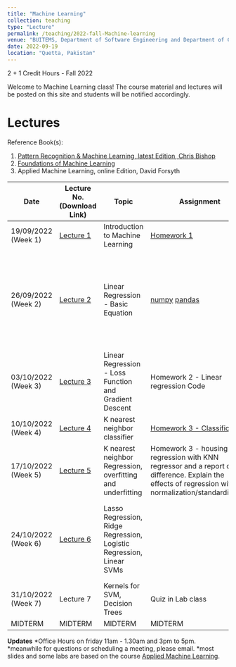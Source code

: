 ```yaml
---
title: "Machine Learning"
collection: teaching
type: "Lecture"
permalink: /teaching/2022-fall-Machine-learning
venue: "BUITEMS, Department of Software Engineering and Department of Computer Engineering"
date: 2022-09-19
location: "Quetta, Pakistan"
---
```


2 + 1 Credit Hours - Fall 2022

<!---
Machine Learning
======
-->

Welcome to Machine Learning class! 
The course material and lectures will be posted on this site and students will be notified accordingly. 




<!---[Grades](https://github.com/kashifliaqat/kashifliaqat.github.io/raw/master/files/fall_2021/Grading_PP.pdf)

[Formula Sheet - Final Term](https://github.com/kashifliaqat/kashifliaqat.github.io/raw/master/files/fall_2021/PP_final_Formula_Sheet.pdf)
-->

Lectures
======
Reference Book(s): 
1. [Pattern Recognition & Machine Learning, latest Edition, Chris Bishop](https://www.microsoft.com/en-us/research/uploads/prod/2006/01/Bishop-Pattern-Recognition-and-Machine-Learning-2006.pdf)
2. [Foundations of Machine Learning](https://github.com/Saniya-Ashraf/saniya-ashraf.github.io/raw/master/ML/foundations%20of%20machine%20learning%20second%20edition.pdf) 
3. Applied Machine Learning, online Edition, David Forsyth

| **Date**   | **Lecture No. (Download Link)**                                                                                      | **Topic**                            |**Assignment**| **supplementary content/ LABS**|
|------------|----------------------------------------------------------------------------------------------------------------------|--------------------------------------|--------------|--------------------------|
| 19/09/2022 (Week 1) | [Lecture 1](https://github.com/Saniya-Ashraf/saniya-ashraf.github.io/raw/master/ML/ML%20Lecture%201%20%20Introduction%20to%20Machine%20Learning.pdf) | Introduction to Machine Learning |[Homework 1](https://github.com/Saniya-Ashraf/saniya-ashraf.github.io/raw/master/ML/ML_assignment1.pdf)|[intro to ML, Google](https://developers.google.com/machine-learning/intro-to-ml)|
| 26/09/2022 (Week 2) | [Lecture 2](https://github.com/Saniya-Ashraf/saniya-ashraf.github.io/blob/master/ML/ML%20lecture%20notes%201%202022-09-28%2017_52_03.pdf) | Linear Regression - Basic Equation|[numpy](https://colab.research.google.com/github/google/eng-edu/blob/main/ml/cc/exercises/numpy_ultraquick_tutorial.ipynb?utm_source=mlcc&utm_campaign=colab-external&utm_medium=referral&utm_content=numpy_tf2-colab&hl=en) [pandas](https://colab.research.google.com/github/google/eng-edu/blob/main/ml/cc/exercises/pandas_dataframe_ultraquick_tutorial.ipynb?utm_source=mlcc&utm_campaign=colab-external&utm_medium=referral&utm_content=pandas_tf2-colab&hl=en)|[Stanford YT video](https://www.youtube.com/watch?v=4b4MUYve_U8), [Google - Linear Regression](https://developers.google.com/machine-learning/crash-course/descending-into-ml/linear-regression), [simple regression and analysis in Urdu](https://www.youtube.com/watch?v=37oVtO3vU9Y&ab_channel=WaqarDar),  , [correlation in urdu](https://www.youtube.com/watch?v=kEI8HAEsgKg&ab_channel=WaqarDar), [Multicolinearity](https://www.youtube.com/watch?v=sVJW5UXe84s&ab_channel=CampusX) | 
| 03/10/2022 (Week 3) | [Lecture 3](https://github.com/Saniya-Ashraf/saniya-ashraf.github.io/blob/master/ML/ML%20lecture%20notes%201%202022-09-28%2017_52_03.pdf) | Linear Regression - Loss Function and Gradient Descent|Homework 2 - Linear regression Code|[Linear Regression Lab](https://github.com/Saniya-Ashraf/saniya-ashraf.github.io/blob/master/ML/Linear%20Regression.ipynb), [lab zip file](https://github.com/Saniya-Ashraf/saniya-ashraf.github.io/raw/master/ML/Linear%20Regression.zip)
| 10/10/2022 (Week 4)| [Lecture 4](https://github.com/Saniya-Ashraf/saniya-ashraf.github.io/raw/master/ML/KNN%20and%20optimization.pdf) | K nearest neighbor classifier |[Homework 3 - Classification](https://github.com/Saniya-Ashraf/saniya-ashraf.github.io/blob/master/ML/homework%2B3.ipynb)|[KNN lab](https://github.com/Saniya-Ashraf/saniya-ashraf.github.io/raw/master/ML/Classification%20with%20KNN%20(2).zip), [fruit dataset](https://github.com/Saniya-Ashraf/saniya-ashraf.github.io/blob/master/ML/fruit_data_with_colors%20(1).txt)|
| 17/10/2022 (Week 5)| [Lecture 5](https://github.com/Saniya-Ashraf/saniya-ashraf.github.io/raw/master/ML/KNN%20and%20optimization.pdf) | K nearest neighbor Regression, overfitting and underfitting |Homework 3 - housing regression with KNN regressor and a report on the difference. Explain the effects of regression with normalization/standardization |[K nearest Neighbors - medium](https://medium.com/swlh/k-nearest-neighbor-ca2593d7a3c4)|
| 24/10/2022 (Week 6)| [Lecture 6](https://github.com/Saniya-Ashraf/saniya-ashraf.github.io/raw/master/ML/Regularization%20and%20SVMS.pdf) | Lasso Regression, Ridge Regression, Logistic Regression, Linear SVMs | |[Logistic Regression](https://www.youtube.com/watch?v=yIYKR4sgzI8), Also please refer the notes for Linear Regression, [Support Vector Machines - TDS](https://towardsdatascience.com/support-vector-machine-introduction-to-machine-learning-algorithms-934a444fca47)|
| 31/10/2022 (Week 7)| Lecture 7 | Kernels for SVM, Decision Trees |Quiz in Lab class||
|MIDTERM|MIDTERM|MIDTERM|MIDTERM|MIDTERM|


**Updates**
*Office Hours on friday 11am - 1.30am and 3pm to 5pm.
*meanwhile for questions or scheduling a meeting, please email.
*most slides and some labs are based on the course [Applied Machine Learning](https://www.coursera.org/learn/python-machine-learning).  
